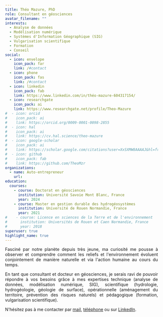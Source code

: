 ```yaml
---
title: Théo Mazure, PhD
role: Consultant en géosciences
avatar_filename: ""
interests:
  - Analyse de données
  - Modélisation numérique
  - Systèmes d'Information Géographique (SIG)
  - Vulgarisation scientifique
  - Formation
  - Conseil
social:
  - icon: envelope
    icon_pack: far
    link: /#contact
  - icon: phone
    icon_pack: fas
    link: /#contact
  - icon: linkedin
    icon_pack: fab
    link: https://www.linkedin.com/in/théo-mazure-604317154/
  - icon: researchgate
    icon_pack: ai
    link: https://www.researchgate.net/profile/Theo-Mazure
#  - icon: orcid
#    icon_pack: ai
#    link: https://orcid.org/0009-0001-0098-2855
#  - icon: hal
#    icon_pack: ai
#    link: https://cv.hal.science/theo-mazure
#  - icon: google-scholar
#    icon_pack: ai
#    link: https://scholar.google.com/citations?user=XxSXMW8AAAAJ&hl=fr
#  - icon: github
#    icon_pack: fab
#    link: https://github.com/TheoMzr
organizations:
  - name: Auto-entrepreneur
    url:
education:
  courses:
    - course: Doctorat en géosciences
      institution: Université Savoie Mont Blanc, France
      year: 2024
    - course: Master en gestion durable des hydrogéosystèmes
      institution: Université de Rouen Normandie, France
      year: 2021
#    - course: Licence en sciences de la Terre et de l'environnement
#      institution: Universités de Rouen et Caen Normandie, France
#      year: 2018
superuser: true
highlight_name: true
---
```

<p style="text-align:justify">
Fasciné par notre planète depuis très jeune, ma curiosité me pousse à observer et comprendre comment les reliefs et l'environnement évoluent conjointement de manière naturelle et via l'action humaine au cours du temps.
</p>

<p style="text-align:justify">
En tant que consultant et docteur en géosciences, je serais ravi de pouvoir répondre à vos besoins grâce à mes expertises technique (analyse de données, modélisation numérique, SIG), scientifique (hydrologie, hydrogéologie, géologie de surface), opérationnelle (aménagement du territoire, prévention des risques naturels) et pédagogique (formation, vulgarisation scientifique).
</p>

N'hésitez pas à me contacter par [mail](/#contact), [téléphone](/#contact) ou sur [LinkedIn](https://www.linkedin.com/in/th%C3%A9o-mzr-604317154/).

